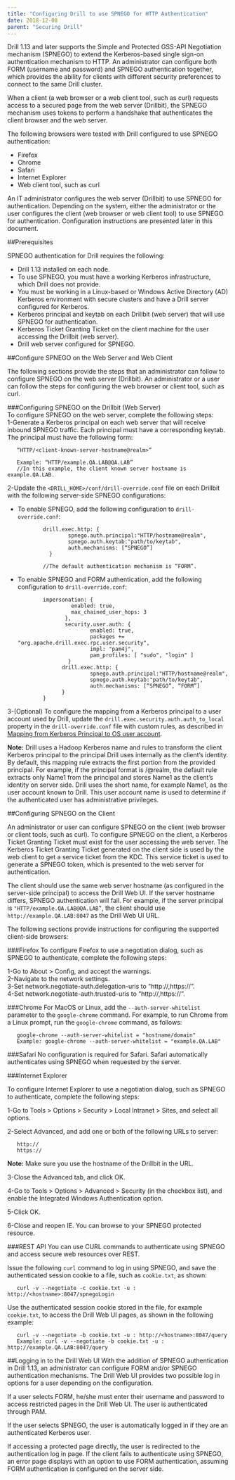 ```yaml
---
title: "Configuring Drill to use SPNEGO for HTTP Authentication"
date: 2018-12-08
parent: "Securing Drill"
---  
```


Drill 1.13 and later supports the Simple and Protected GSS-API Negotiation mechanism (SPNEGO) to extend the Kerberos-based single sign-on authentication mechanism to HTTP. An administrator can configure both FORM (username and password) and SPNEGO authentication together, which provides the ability for clients with different security preferences to connect to the same Drill cluster. 
 
When a client (a web browser or a web client tool, such as curl) requests access to a secured page from the web server (Drillbit), the SPNEGO mechanism uses tokens to perform a handshake that authenticates the client browser and the web server. 

The following browsers were tested with Drill configured to use SPNEGO authentication:  

- Firefox  
- Chrome  
- Safari  
- Internet Explorer 
- Web client tool, such as curl  

An IT administrator configures the web server (Drillbit) to use SPNEGO for authentication. Depending on the system, either the administrator or the user configures the client (web browser or web client tool) to use SPNEGO for authentication. Configuration instructions are presented later in this document.   

##Prerequisites  

SPNEGO authentication for Drill requires the following:  


- Drill 1.13 installed on each node.  
- To use SPNEGO, you must have a working Kerberos infrastructure, which Drill does not provide.  
- You must be working in a Linux-based or Windows Active Directory (AD) Kerberos environment with secure clusters and have a Drill server configured for Kerberos.   
- Kerberos principal and keytab on each Drillbit (web server) that will use SPNEGO for authentication.  
- Kerberos Ticket Granting Ticket on the client machine for the user accessing the Drillbit (web server).  
- Drill web server configured for SPNEGO.  

##Configure SPNEGO on the Web Server and Web Client  

The following sections provide the steps that an administrator can follow to configure SPNEGO on the web server (Drillbit). An administrator or a user can follow the steps for configuring the web browser or client tool, such as curl.  

###Configuring SPNEGO on the Drillbit (Web Server)  
To configure SPNEGO on the web server, complete the following steps:  
1-Generate a Kerberos principal on each web server that will receive inbound SPNEGO traffic. Each principal must have a corresponding keytab. The principal must have the following form:  

       “HTTP/<client-known-server-hostname@realm>”
       
       Example: “HTTP/example.QA.LAB@QA.LAB” 
       //In this example, the client known server hostname is example.QA.LAB.  

2-Update the `<DRILL_HOME>/conf/drill-override.conf` file on each Drillbit with the following server-side SPNEGO configurations:  



- To enable SPNEGO, add the following configuration to `drill-override.conf`:  

              drill.exec.http: {
                      spnego.auth.principal:"HTTP/hostname@realm",
                      spnego.auth.keytab:"path/to/keytab",
                      auth.mechanisms: [“SPNEGO”]    
                }   
              
              //The default authentication mechanism is “FORM”.   
 
- To enable SPNEGO and FORM authentication, add the following configuration to `drill-override.conf`:  

              impersonation: {
                       enabled: true,
                       max_chained_user_hops: 3
                     },
                     security.user.auth: {
                             enabled: true,
                             packages += "org.apache.drill.exec.rpc.user.security",
                             impl: "pam4j",
                             pam_profiles: [ "sudo", "login" ]
                      }
                    drill.exec.http: {
                             spnego.auth.principal:"HTTP/hostname@realm",
                             spnego.auth.keytab:"path/to/keytab",
                             auth.mechanisms: [“SPNEGO”, “FORM”]
                    }
              }  

3-(Optional) To configure the mapping from a Kerberos principal to a user account used by Drill, update the `drill.exec.security.auth.auth_to_local` property in the `drill-override.conf` file with custom rules, as described in [Mapping from Kerberos Principal to OS user account](https://hadoop.apache.org/docs/r2.7.2/hadoop-project-dist/hadoop-common/SecureMode.html#Mapping_from_Kerberos_principal_to_OS_user_account "Mapping from Kerberos Principal").  

**Note:** Drill uses a Hadoop Kerberos name and rules to transform the client Kerberos principal to the principal Drill uses internally as the client’s identity. By default, this mapping rule extracts the first portion from the provided principal. For example, if the principal format is <Name1>/<Name2>@realm, the default rule extracts only Name1 from the principal and stores Name1 as the client’s identity on server side. Drill uses the short name, for example Name1, as the user account known to Drill. This user account name is used to determine if the authenticated user has administrative privileges.
   

##Configuring SPNEGO on the Client  

An administrator or user can configure SPNEGO on the client (web browser or client tools, such as curl). To configure SPNEGO on the client, a Kerberos Ticket Granting Ticket must exist for the user accessing the web server. The Kerberos Ticket Granting Ticket generated on the client side is used by the web client to get a service ticket from the KDC. This service ticket is used to generate a SPNEGO token, which is presented to the web server for authentication.

The client should use the same web server hostname (as configured in the server-side principal) to access the Drill Web UI. If the server hostname differs, SPNEGO authentication will fail. For example, if the server principal is `"HTTP/example.QA.LAB@QA.LAB”`, the client should use `http://example.QA.LAB:8047` as the Drill Web UI URL.

The following sections provide instructions for configuring the supported client-side browsers:   

###Firefox
To configure Firefox to use a negotiation dialog, such as SPNEGO to authenticate, complete the following steps:  

1-Go to About > Config, and accept the warnings.  
2-Navigate to the network settings.  
3-Set network.negotiate-auth.delegation-uris to “http://,https://”.  
4-Set network.negotiate-auth.trusted-uris to “http://,https://”.  

###Chrome
For MacOS or Linux, add the `--auth-server-whitelist` parameter to the `google-chrome` command. For example, to run Chrome from a Linux prompt, run the `google-chrome` command, as follows:

       google-chrome --auth-server-whitelist = "hostname/domain"  
       Example: google-chrome --auth-server-whitelist = "example.QA.LAB"  

###Safari
No configuration is required for Safari. Safari automatically authenticates using SPNEGO when requested by the server.  

###Internet Explorer  

To configure Internet Explorer to use a negotiation dialog, such as SPNEGO to authenticate, complete the following steps:  

1-Go to Tools > Options > Security > Local Intranet > Sites, and select all options.  
  
2-Select Advanced, and add one or both of the following URLs to server: 
  
       http://
       https://  

**Note:** Make sure you use the hostname of the Drillbit in the URL.  

3-Close the Advanced tab, and click OK.  

4-Go to Tools > Options > Advanced > Security (in the checkbox list), and enable the Integrated Windows Authentication option.  

5-Click OK.  

6-Close and reopen IE. You can browse to your SPNEGO protected resource.  

###REST API
You can use CURL commands to authenticate using SPNEGO and access secure web resources over REST.
 
Issue the following `curl` command to log in using SPNEGO, and save the authenticated session cookie to a file, such as `cookie.txt`, as shown:
 
       curl -v --negotiate -c cookie.txt -u : http://<hostname>:8047/spnegoLogin
 
Use the authenticated session cookie stored in the file, for example `cookie.txt`, to access the Drill Web UI pages, as shown in the following example:
 
       curl -v --negotiate -b cookie.txt -u : http://<hostname>:8047/query       
       Example: curl -v --negotiate -b cookie.txt -u : http://example.QA.LAB:8047/query  

##Logging in to the Drill Web UI
With the addition of SPNEGO authentication in Drill 1.13, an administrator can configure FORM and/or SPNEGO authentication mechanisms. The Drill Web UI provides two possible log in options for a user depending on the configuration. 

If a user selects FORM, he/she must enter their username and password to access restricted pages in the Drill Web UI. The user is authenticated through PAM. 

If the user selects SPNEGO, the user is automatically logged in if they are an authenticated Kerberos user. 

If accessing a protected page directly, the user is redirected to the authentication log in page. If the client fails to authenticate using SPNEGO, an error page displays with an option to use FORM authentication, assuming FORM authentication is configured on the server side.


                           	
 



 









